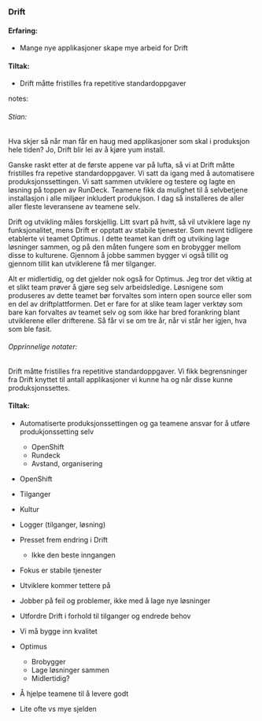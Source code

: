### Drift

#### Erfaring:
- Mange nye applikasjoner skape mye arbeid for Drift

#### Tiltak:
- Drift måtte fristilles fra repetitive standardoppgaver


notes:
###### Stian:

Hva skjer så når man får en haug med applikasjoner som skal i produksjon hele tiden?
Jo, Drift blir lei av å kjøre yum install. 

Ganske raskt etter at de første appene var på lufta, så vi at Drift måtte fristilles fra repetive standardoppgaver. 
Vi satt da igang med å automatisere produksjonssettingen. Vi satt sammen utviklere og testere og lagte en løsning på toppen av RunDeck. Teamene fikk da mulighet til å selvbetjene installasjon i alle miljøer inkludert produkjson. I dag så installeres de aller aller fleste leveransene av teamene selv. 

Drift og utvikling måles forskjellig. Litt svart på hvitt, så vil utviklere lage ny funksjonalitet, mens Drift er opptatt av stabile tjenester. Som nevnt tidligere etablerte vi teamet Optimus. I dette teamet kan drift og utviking lage løsninger sammen, og på den måten fungere som en brobygger mellom disse to kulturene. Gjennom å jobbe sammen bygger vi også tillit og gjennom tillit kan utviklerene få mer tilganger. 

Alt er midlertidig, og det gjelder nok også for Optimus. Jeg tror det viktig at et slikt team prøver å gjøre seg selv arbeidsledige. Løsnigene som produseres av dette teamet bør forvaltes som intern open source eller som en del av driftplattformen. Det er fare for at slike team lager verktøy som bare kan forvaltes av teamet selv og som ikke har bred forankring blant utviklerene eller drifterene. Så får vi se om tre år, når vi står her igjen, hva som ble fasit.



###### Opprinnelige notater:
Drift måtte fristilles fra repetitive standardoppgaver.
Vi fikk begrensninger fra Drift knyttet til antall applikasjoner vi kunne ha og når disse kunne produksjonssettes.

#### Tiltak:
* Automatiserte produksjonssettingen og ga teamene ansvar for å utføre produkjonssetting selv 
  * OpenShift
  * Rundeck
  * Avstand, organisering


* OpenShift
* Tilganger
* Kultur
* Logger (tilganger, løsning)
* Presset frem endring i Drift
  * Ikke den beste inngangen
* Fokus er stabile tjenester
* Utviklere kommer tettere på 
* Jobber på feil og problemer, ikke med å lage nye løsninger
* Utfordre Drift i forhold til tilganger og endrede behov
* Vi må bygge inn kvalitet
* Optimus
  * Brobygger
  * Lage løsninger sammen
  * Midlertidig?
* Å hjelpe teamene til å levere godt
* Lite ofte vs mye sjelden
